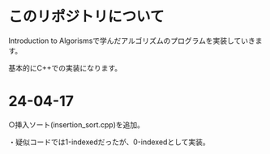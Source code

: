 # このリポジトリについて
Introduction to Algorismsで学んだアルゴリズムのプログラムを実装していきます。

基本的にC++での実装になります。
# 24-04-17
○挿入ソート(insertion_sort.cpp)を追加。

・疑似コードでは1-indexedだったが、0-indexedとして実装。
